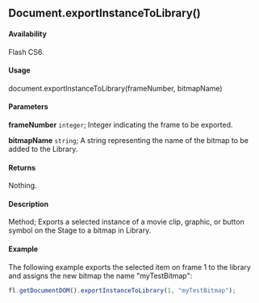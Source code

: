 ## Document.exportInstanceToLibrary()

#### Availability

Flash CS6.

#### Usage

document.exportInstanceToLibrary(frameNumber, bitmapName)

#### Parameters

**frameNumber** `integer`; Integer indicating the frame to be exported.

**bitmapName** `string`; A string representing the name of the bitmap to be added to the Library.

#### Returns

Nothing.

#### Description

Method; Exports a selected instance of a movie clip, graphic, or button symbol on the Stage to a bitmap in Library.

#### Example

The following example exports the selected item on frame 1 to the library and assigns the new bitmap the name "myTestBitmap":

```javascript
fl.getDocumentDOM().exportInstanceToLibrary(1, "myTestBitmap");
```
